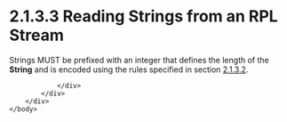 <html dir="LTR" xmlns:mshelp="http://msdn.microsoft.com/mshelp" xmlns:ddue="http://ddue.schemas.microsoft.com/authoring/2003/5" xmlns:xlink="http://www.w3.org/1999/xlink" xmlns:tool="http://www.microsoft.com/tooltip">
    <head>
        <meta http-equiv="Content-Type" content="text/html; CHARSET=utf-8"></meta>
        <meta name="save" content="history"></meta>
        <title>2.1.3.3 Reading Strings from an RPL Stream</title>
        <xml>
            <mshelp:toctitle title="2.1.3.3 Reading Strings from an RPL Stream"></mshelp:toctitle>
            <mshelp:rltitle title="[MS-RPL]: Reading Strings from an RPL Stream"></mshelp:rltitle>
            <mshelp:keyword index="A" term="85a4b338-9dc9-4c69-a492-9400cd46cf70"></mshelp:keyword>
            <mshelp:attr name="DCSext.ContentType" value="open specification"></mshelp:attr>
            <mshelp:attr name="AssetID" value="85a4b338-9dc9-4c69-a492-9400cd46cf70"></mshelp:attr>
            <mshelp:attr name="TopicType" value="kbRef"></mshelp:attr>
            <mshelp:attr name="DCSext.Title" value="[MS-RPL]: Reading Strings from an RPL Stream" />
        </xml>
    </head>
    <body>
        <div id="header">
            <h1 class="heading">2.1.3.3 Reading Strings from an RPL Stream</h1>
        </div>
        <div id="mainSection">
            <div id="mainBody">
                <div id="allHistory" class="saveHistory"></div>
                <div id="sectionSection0" class="section" name="collapseableSection">
                    

<p>Strings MUST be prefixed with an integer that defines the
length of the <b>String</b> and is encoded using the rules specified in section
<a href="404473f6-e5b4-4e53-8af7-4c181457b7d3.md">2.1.3.2</a>. </p>


                </div>
            </div>
        </div>
    </body>
</html>
